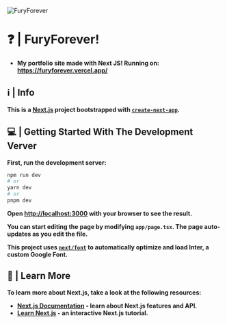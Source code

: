 ![FuryForever](https://pbs.twimg.com/profile_banners/1245441357709291529/1639605110/1500x500)

# ❓ | FuryForever!
+ **My portfolio site made with Next JS!
Running on: https://furyforever.vercel.app/**

## ℹ️ | Info

**This is a [Next.js](https://nextjs.org/) project bootstrapped with [`create-next-app`](https://github.com/vercel/next.js/tree/canary/packages/create-next-app).**

## 💻 | Getting Started With The Development Verver

**First, run the development server:**

```bash
npm run dev
# or
yarn dev
# or
pnpm dev
```

**Open [http://localhost:3000](http://localhost:3000) with your browser to see the result.**

**You can start editing the page by modifying `app/page.tsx`. The page auto-updates as you edit the file.**

**This project uses [`next/font`](https://nextjs.org/docs/basic-features/font-optimization) to automatically optimize and load Inter, a custom Google Font.**

## 📖 |  Learn More

**To learn more about Next.js, take a look at the following resources:**

- **[Next.js Documentation](https://nextjs.org/docs) - learn about Next.js features and API.**
- **[Learn Next.js](https://nextjs.org/learn) - an interactive Next.js tutorial.**
